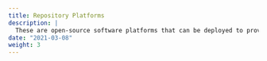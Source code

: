 ```yaml
---
title: Repository Platforms
description: |
  These are open-source software platforms that can be deployed to provide a running repository system
date: "2021-03-08"
weight: 3
---
```

